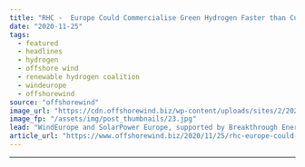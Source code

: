 ```yaml
---
title: "RHC -  Europe Could Commercialise Green Hydrogen Faster than Current Strategies Suggest"
date: "2020-11-25"
tags: 
  - featured
  - headlines
  - hydrogen
  - offshore wind
  - renewable hydrogen coalition
  - windeurope
  - offshorewind
source: "offshorewind"
image_url: "https://cdn.offshorewind.biz/wp-content/uploads/sites/2/2020/11/24145802/renewable-hydrogen-coalition-declaration-banner-.jpg"
image_fp: "/assets/img/post_thumbnails/23.jpg"
lead: "WindEurope and SolarPower Europe, supported by Breakthrough Energy, have launched a new coalition that"
article_url: "https://www.offshorewind.biz/2020/11/25/rhc-europe-could-commercialise-green-hydrogen-faster-than-current-strategies-suggest/"
---
```


---
